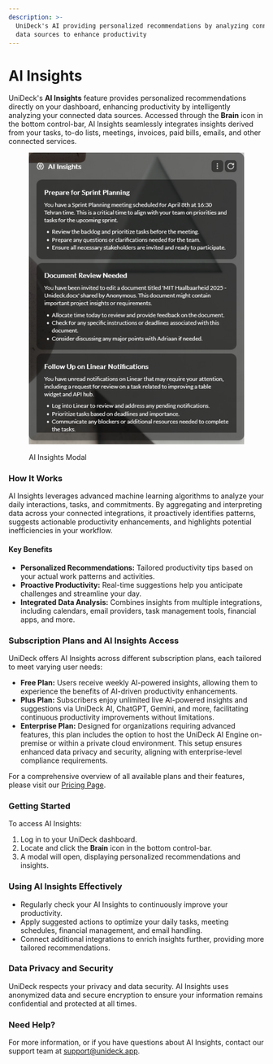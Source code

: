 ```yaml
---
description: >-
  UniDeck's AI providing personalized recommendations by analyzing connected
  data sources to enhance productivity
---
```


# AI Insights

​UniDeck's **AI Insights** feature provides personalized recommendations directly on your dashboard, enhancing productivity by intelligently analyzing your connected data sources. Accessed through the **Brain** icon in the bottom control-bar, AI Insights seamlessly integrates insights derived from your tasks, to-do lists, meetings, invoices, paid bills, emails, and other connected services.​

<figure><img src="../../.gitbook/assets/Screen Shot 2025-04-07 at 19.12.07 (1).png" alt=""><figcaption><p>AI Insights Modal</p></figcaption></figure>

### How It Works

AI Insights leverages advanced machine learning algorithms to analyze your daily interactions, tasks, and commitments. By aggregating and interpreting data across your connected integrations, it proactively identifies patterns, suggests actionable productivity enhancements, and highlights potential inefficiencies in your workflow.​

#### Key Benefits

* **Personalized Recommendations:** Tailored productivity tips based on your actual work patterns and activities.​
* **Proactive Productivity:** Real-time suggestions help you anticipate challenges and streamline your day.​
* **Integrated Data Analysis:** Combines insights from multiple integrations, including calendars, email providers, task management tools, financial apps, and more.​

### Subscription Plans and AI Insights Access

UniDeck offers AI Insights across different subscription plans, each tailored to meet varying user needs:​

* **Free Plan:** Users receive weekly AI-powered insights, allowing them to experience the benefits of AI-driven productivity enhancements.​
* **Plus Plan:** Subscribers enjoy unlimited live AI-powered insights and suggestions via UniDeck AI, ChatGPT, Gemini, and more, facilitating continuous productivity improvements without limitations.​
* **Enterprise Plan:** Designed for organizations requiring advanced features, this plan includes the option to host the UniDeck AI Engine on-premise or within a private cloud environment. This setup ensures enhanced data privacy and security, aligning with enterprise-level compliance requirements.​

For a comprehensive overview of all available plans and their features, please visit our [Pricing Page](https://unideck.app/pricing).​

### Getting Started

To access AI Insights:

1. Log in to your UniDeck dashboard.​
2. Locate and click the **Brain** icon in the bottom control-bar.​
3. A modal will open, displaying personalized recommendations and insights.​

### Using AI Insights Effectively

* Regularly check your AI Insights to continuously improve your productivity.​
* Apply suggested actions to optimize your daily tasks, meeting schedules, financial management, and email handling.​
* Connect additional integrations to enrich insights further, providing more tailored recommendations.​

### Data Privacy and Security

UniDeck respects your privacy and data security. AI Insights uses anonymized data and secure encryption to ensure your information remains confidential and protected at all times.​

### Need Help?

For more information, or if you have questions about AI Insights, contact our support team at [support@unideck.app](mailto:support@unideck.app).​

